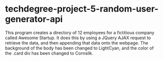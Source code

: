 # techdegree-project-5-random-user-generator-api
This program creates a directory of 12 employees for a fictitious company called Awesome Startup.
It does this by using a JQuery AJAX request to retrieve the data, and then appending that data onto the webpage.
The background of the body has been changed to LightCyan,
and the color of the .card div has been changed to Cornsilk.

